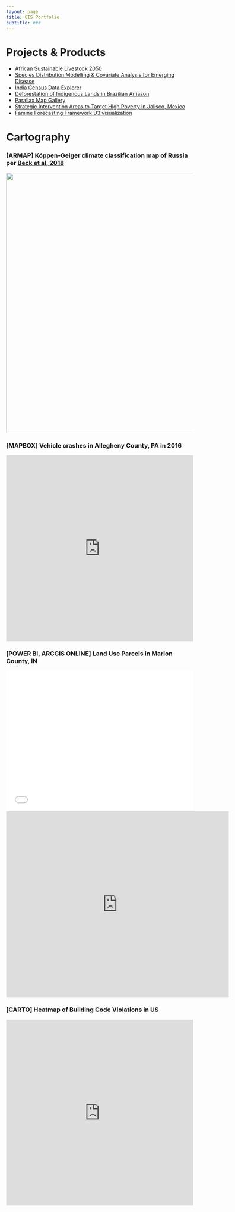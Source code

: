```yaml
---
layout: page
title: GIS Portfolio
subtitle: ###
---
```


# Projects & Products
- [African Sustainable Livestock 2050](https://aish-venkat.github.io/gis/asl2050/)
- [Species Distribution Modelling & Covariate Analysis for Emerging Disease](http://rpubs.com/ashvenkat/abraid) 
- [India Census Data Explorer](http://159.203.100.230:3838/IndiaCensusDataExplorer/)
- [Deforestation of Indigenous Lands in Brazilian Amazon](https://aish-venkat.github.io/gis/amazon/)
- [Parallax Map Gallery](https://aish-venkat.github.io/gis/parallax/)
- [Strategic Intervention Areas to Target High Poverty in Jalisco, Mexico](https://aish-venkat.github.io/gis/jalisco/)
- [Famine Forecasting Framework D3 visualization](http://bl.ocks.org/aish-venkat/f0d85e296cecc5a9ba97288a06b6f797)

# Cartography

### [ARMAP] Köppen-Geiger climate classification map of Russia per [Beck et al, 2018](https://www.nature.com/articles/sdata2018214)

<img src="../gis/koppen_russia.png" height="700" width = "800">

### [MAPBOX] Vehicle crashes in Allegheny County, PA in 2016

<iframe width="100%" height="500" frameborder="0" src="https://cdn.rawgit.com/aish-venkat/314dbdf59263d135acf713423ab86e3e/raw/06b6456987306999bb20297bdffc8056b247f03f/index.html" allowfullscreen webkitallowfullscreen mozallowfullscreen oallowfullscreen msallowfullscreen></iframe>

### [POWER BI, ARCGIS ONLINE] Land Use Parcels in Marion County, IN

<style>.embed-container {position: relative; padding-bottom: 75%; height: 0; max-width: 100%;} .embed-container iframe, .embed-container object, .embed-container iframe{position: absolute; top: 0; left: 0; width: 100%; height: 100%;} small{position: absolute; z-index: 40; bottom: 0; margin-bottom: -15px;}</style><div class="embed-container"><iframe width="700" height="500" frameborder="0" scrolling="no" marginheight="0" marginwidth="0" title="Marion County Zoning" src="//www.arcgis.com/apps/Embed/index.html?webmap=bbd86aca56554017a8015078db0ad4da&amp;extent=-86.3811,39.6236,-85.6965,39.936&zoom=true&previewImage=false&scale=true&details=true&disable_scroll=true&theme=light"></iframe></div>

<iframe width="600" height="500" src="https://app.powerbi.com/view?r=eyJrIjoiZTc3NDk3ZWUtMDM0Ni00ZmJmLWI2ZDItZjAyMGZmZTk0YWFmIiwidCI6ImZiYmY2YzYwLTAzNDQtNGMyOS05NDU5LTcyNTY4NTczOWIxOSIsImMiOjN9" frameborder="0" allowFullScreen="true"></iframe>

### [CARTO] Heatmap of Building Code Violations in US

<iframe width="100%" height="500" frameborder="0" src="https://avenkat.carto.com/viz/f54ac236-2cad-11e6-ae79-0ef7f98ade21/embed_map" allowfullscreen webkitallowfullscreen mozallowfullscreen oallowfullscreen msallowfullscreen></iframe>
